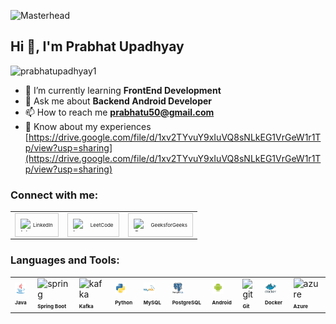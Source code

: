 ![Masterhead](https://mir-s3-cdn-cf.behance.net/project_modules/max_1200/79731568097599.5b50bca477735.jpg)

<h2 align="left">Hi 👋, I'm Prabhat Upadhyay</h2>

<p align="left"> <img src="https://komarev.com/ghpvc/?username=prabhatupadhyay1&label=Profile%20views&color=0e75b6&style=flat" alt="prabhatupadhyay1" /> </p>

- 🌱 I’m currently learning **FrontEnd Development**
- 💬 Ask me about **Backend Android Developer**
- 📫 How to reach me **prabhatu50@gmail.com**
- 📄 Know about my experiences [https://drive.google.com/file/d/1xv2TYvuY9xIuVQ8sNLkEG1VrGeW1r1Tp/view?usp=sharing](https://drive.google.com/file/d/1xv2TYvuY9xIuVQ8sNLkEG1VrGeW1r1Tp/view?usp=sharing)

<h3 align="left">Connect with me:</h3>
<table>
  <tr>
    <td>
      <div style="border: 1px solid #ccc; display: flex; align-items: center; padding: 8px;">
        <img src="https://raw.githubusercontent.com/rahuldkjain/github-profile-readme-generator/master/src/images/icons/Social/linked-in-alt.svg" alt="LinkedIn" width="20" height="20">
          <span style="font-size: 8px;">LinkedIn</span>
      </div>
    </td>
    <td>
      <div style="border: 1px solid #ccc; display: flex; align-items: center; padding: 8px;">
        <img src="https://raw.githubusercontent.com/rahuldkjain/github-profile-readme-generator/master/src/images/icons/Social/leet-code.svg" alt="LeetCode" width="20" height="20">
        <div style="display: flex; flex-direction: column; align-items: center; margin-left: 8px;">
          <span style="font-size: 8px;">LeetCode</span>
        </div>
      </div>
    </td>
    <td>
      <div style="border: 1px solid #ccc; display: flex; align-items: center; padding: 8px;">
        <img src="https://raw.githubusercontent.com/rahuldkjain/github-profile-readme-generator/master/src/images/icons/Social/geeks-for-geeks.svg" alt="GeeksforGeeks" width="20" height="20">
        <div style="display: flex; flex-direction: column; align-items: center; margin-left: 8px;">
          <span style="font-size: 8px;">GeeksforGeeks</span>
        </div>
      </div>
    </td>
  </tr>
</table>


<h3 align="left">Languages and Tools:</h3>
<table>
  <tr>
    <td>
      <img src="https://raw.githubusercontent.com/devicons/devicon/master/icons/java/java-original.svg" alt="java" width="18" height="18">
       <span style="font-size: 8px;"><b>Java</b></span>
    </td>
    <td>
      <img src="https://www.vectorlogo.zone/logos/springio/springio-icon.svg" alt="spring" width="18" height="18">
       <span style="font-size: 8px;"><b>Spring Boot</b></span>
    </td>
    <td>
      <img src="https://www.vectorlogo.zone/logos/apache_kafka/apache_kafka-icon.svg" alt="kafka" width="18" height="18">
       <span style="font-size: 8px;"><b>Kafka</b></span>
    </td>
    <td>
      <img src="https://raw.githubusercontent.com/devicons/devicon/master/icons/python/python-original.svg" alt "python" width="18" height="18">
       <span style="font-size: 8px;"><b>Python</b></span>
    </td>
    <td>
      <img src="https://raw.githubusercontent.com/devicons/devicon/master/icons/mysql/mysql-original-wordmark.svg" alt="mysql" width="18" height="18">
       <span style="font-size: 8px;"><b>MySQL</b></span>
    </td>
    <td>
      <img src="https://raw.githubusercontent.com/devicons/devicon/master/icons/postgresql/postgresql-original-wordmark.svg" alt="postgresql" width="18" height="18">
       <span style="font-size: 8px;"><b>PostgreSQL</b></span>
    </td>
    <td>
      <img src="https://raw.githubusercontent.com/devicons/devicon/master/icons/android/android-original-wordmark.svg" alt="android" width="18" height="18">
       <span style="font-size: 8px;"><b>Android</b></span>
    </td>
    <td>
      <img src="https://www.vectorlogo.zone/logos/git-scm/git-scm-icon.svg" alt="git" width="18" height="18">
       <span style="font-size: 8px;"><b>Git</b></span>
    </td>
    <td>
      <img src="https://raw.githubusercontent.com/devicons/devicon/master/icons/docker/docker-original-wordmark.svg" alt="docker" width="18" height="18">
       <span style="font-size: 8px;"><b>Docker</b></span>
    </td>
    <td>
      <img src="https://www.vectorlogo.zone/logos/microsoft_azure/microsoft_azure-icon.svg" alt="azure" width="18" height="18">
      <span style="font-size: 8px;"><b>Azure</b></span>
    </td>
  </tr>
</table>
